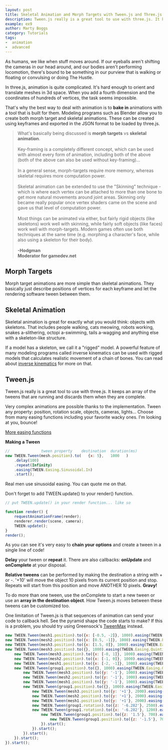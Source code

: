 ```yaml
---
layout: post
title: Skeletal Animation and Morph Targets with Tween.js and Three.js
description: Tween.js really is a great tool to use with three.js. It keeps an array of the tweens that are running and discards them when they are complete.
example: ex9
author: Marty Boggs
category: Tutorials
tags:
-  animation
-  advanced
---
```



As humans, we like when stuff moves around. If our eyeballs aren't shifting the cameras in our head around, and our bodies aren't performing locomotion, there's bound to be something in our purview that is walking or floating or convulsing or doing The Hustle.<!--more-->

In three.js, animation is quite complicated. It's hard enough to orient and translate meshes in 3d space. When you add a fourth dimension and the coordinates of hundreds of vertices, the task seems impossible.

That's why the best way to deal with animation is to **bake in** animations with a tool that is built for them. Modeling programs such as Blender allow you to create both morph target and skeletal animations. These can be created using keyframes and exported in the JSON format to be loaded by three.js.

>What's basically being discussed is **morph targets** vs **skeletal animation**.<br><br>
>Key-framing is a completely different concept, which can be used with almost every form of animation, including both of the above (both of the above can also be used without key-framing)...<br><br>
>In a general sense, morph-targets require more memory, whereas skeletal requires more computation power.<br><br>
>Skeletal animation can be extended to use the "Skinning" technique - which is where each vertex can be attached to more than one bone to get more natural movements around joint areas.
>Skinning only became really popular once vertex shaders came on the scene and gave us that level of computation power.<br><br>
>Most things can be animated via either, but fairly rigid objects (like skeletons) work well with skinning, while fairly soft objects (like faces) work well with morph-targets.
>Modern games often use both techniques at the same time (e.g. morphing a character's face, while also using a skeleton for their body).<br><br>
**-Hodgman**<br>
**Moderator for gamedev.net**

## Morph Targets

Morph target animations are more simple than skeletal animations. They basically just describe positions of vertices for each keyframe and let the rendering software tween between them.

## Skeletal Animation

Skeletal animation is great for exactly what you would think: objects with skeletons. That includes people walking, cats meowing, robots working, snakes a-slithering, octopi a-swimming, tails a-wagging and anything else with a skeleton-like structure.

If a model has a skeleton, we call it a "rigged" model. A powerful feature of many modeling programs called inverse kinematics can be used with rigged models that calculates realistic movement of a chain of bones. You can read about <a href="{{site.url}}/tutorials/inverse-kinematics-in-three-js">inverse kinematics</a> for more on that.

## Tween.js

Tween.js really is a great tool to use with three.js. It keeps an array of the tweens that are running and discards them when they are complete.

Very complex animations are possible thanks to the implementation. Tween any property: position, rotation scale, objects, cameras, lights... Choose from many easing functions including your favorite wacky ones. I'm looking at you, bounce!

<a href="https://tweenjs.github.io/tween.js/examples/03_graphs.html" target="_blank" rel="nofollow">More easing functions</a>

**Making a Tween**

```javascript
//              tween property    destination  duration(ms)
new TWEEN.Tween(mesh.position).to(   {x: 5},   1000   )
	.delay(100)
	.repeat(Infinity)
	.easing(TWEEN.Easing.Sinusoidal.In)
	.start();
```

Real men use sinusoidal easing. You can quote me on that.

Don't forget to add TWEEN.update() to your render() function.

```javascript
// put TWEEN.update() in your render function... like so

function render() {
	requestAnimationFrame(render);
	renderer.render(scene, camera);
	TWEEN.update();
}
render();
```

As you can see it's very easy to **chain your options** and create a tween in a single line of code!

**Delay** your tween or **repeat** it. There are also callbacks: **onUpdate** and **onComplete** at your disposal.

**Relative tweens** can be performed by making the destination a string with + or -. '+10' will move the object 10 pixels from its current position and stop. Repeats will start from this position and move ANOTHER 10 pixels. **Gravy!**

To do more than one tween, use the onComplete to start a new tween or use an **array in the destination object**. How Tween.js moves between these tweens can be customized too.

One limitation of Tween.js is that sequences of animation can send your code to callback hell. See the pyramid shape the code starts to make? If this is a problem, you should try using Greensock's <a href="https://greensock.com/tweenmax" target="_blank" rel="nofollow">TweenMax</a> <i class="fa fa-external-link"></i> instead.

```javascript
new TWEEN.Tween(mesh1.position).to({x: [-0.5, -2]}, 1000).easing(TWEEN.Easing.Quadratic.InOut).delay(3000).start();
new TWEEN.Tween(mesh2.position).to({x: [0.5, -1]}, 1000).easing(TWEEN.Easing.Quadratic.InOut).delay(3250).start();
new TWEEN.Tween(mesh3.position).to({x: [1.5, 0]}, 1000).easing(TWEEN.Easing.Quadratic.InOut).delay(3500).start();
new TWEEN.Tween(mesh3.position).to({}, 1000).easing(TWEEN.Easing.Quintic.InOut).delay(3500).onComplete(function () {
	new TWEEN.Tween(mesh3.position).to({x: [-0, 1]}, 1000).easing(TWEEN.Easing.Elastic.Out).delay(250).start();
	new TWEEN.Tween(mesh2.position).to({x: [-1, 0]}, 1000).easing(TWEEN.Easing.Elastic.InOut).delay(500).start();
	new TWEEN.Tween(mesh1.position).to({x: [-2, -1]}, 1000).easing(TWEEN.Easing.Elastic.InOut).delay(750).start();
	new TWEEN.Tween(group1.position).to({}, 1000).easing(TWEEN.Easing.Quintic.InOut).delay(750).onComplete(function () {
		new TWEEN.Tween(mesh3.position).to({y: '-1'}, 1000).easing(TWEEN.Easing.Bounce.Out).start();
		new TWEEN.Tween(mesh2.position).to({y: '-1'}, 1000).easing(TWEEN.Easing.Bounce.Out).start();
		new TWEEN.Tween(mesh1.position).to({y: '-1'}, 1000).easing(TWEEN.Easing.Bounce.Out).start();
		new TWEEN.Tween(group1.position).to({}, 1000).easing(TWEEN.Easing.Quintic.InOut).onComplete(function () {
			new TWEEN.Tween(mesh3.position).to({y: '+1'}, 2000).easing(TWEEN.Easing.Sinusoidal.Out).start();
			new TWEEN.Tween(mesh2.position).to({y: '+1'}, 2000).easing(TWEEN.Easing.Sinusoidal.Out).start();
			new TWEEN.Tween(mesh1.position).to({y: '+1'}, 2000).easing(TWEEN.Easing.Sinusoidal.Out).start();
			new TWEEN.Tween(group1.rotation).to({z: '-6.282'}, 2500).easing(TWEEN.Easing.Sinusoidal.InOut).start();
			new TWEEN.Tween(group1.rotation).to({x: '-6.282'}, 1200).easing(TWEEN.Easing.Linear.None).onComplete(function () {
				new TWEEN.Tween(group1.position).to({z: '1.5'}, 700).easing(TWEEN.Easing.Quadratic.Out).onComplete(function () {
					new TWEEN.Tween(group1.position).to({z: '-1.5'}, 700).easing(TWEEN.Easing.Quadratic.In).start();
				}).start();
			}).start();
		}).start();
	}).start();
}).start();
```
